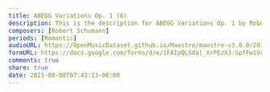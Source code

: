 ```yaml
---
title: ABEGG Variations Op. 1 (6)
description: This is the description for ABEGG Variations Op. 1 by Robert Schumann
composers: [Robert Schumann]
periods: [Romantic]
audioURL: https://OpenMusicDataset.github.io/Maestro/maestro-v3.0.0/2013/ORIG-MIDI_02_7_8_13_Group__MID--AUDIO_08_R2_2013_wav--3.midi
formURL: https://docs.google.com/forms/d/e/1FAIpQLSdal_XrPEzXJ-SpfFw1Vc7Ncm21Xod_lQD5V89zderx3lnn-Q/viewform
comments: true
share: true
date: 2021-08-08T07:43:13-06:00
---
```

